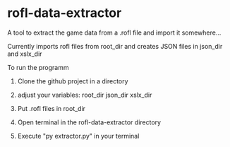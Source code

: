 # rofl-data-extractor

A tool to extract the game data from a .rofl file and import it somewhere...

Currently imports rofl files from root_dir and creates JSON files in json_dir and xslx_dir

To run the programm
1. Clone the github project in a directory
2. adjust your variables:
root_dir
json_dir
xslx_dir

3. Put .rofl files in root_dir
4. Open terminal in the rofl-data-extractor directory
5. Execute "py extractor.py" in your terminal 

